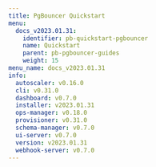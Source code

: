 ```yaml
---
title: PgBouncer Quickstart
menu:
  docs_v2023.01.31:
    identifier: pb-quickstart-pgbouncer
    name: Quickstart
    parent: pb-pgbouncer-guides
    weight: 15
menu_name: docs_v2023.01.31
info:
  autoscaler: v0.16.0
  cli: v0.31.0
  dashboard: v0.7.0
  installer: v2023.01.31
  ops-manager: v0.18.0
  provisioner: v0.31.0
  schema-manager: v0.7.0
  ui-server: v0.7.0
  version: v2023.01.31
  webhook-server: v0.7.0
---
```


